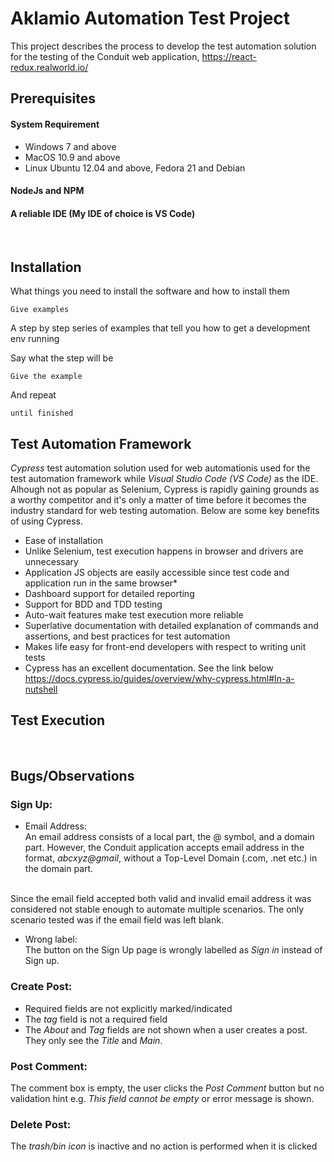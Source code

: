 # Aklamio Automation Test Project

This project describes the process to develop the test automation solution for the testing   of the Conduit web application, https://react-redux.realworld.io/

## Prerequisites 

#### System Requirement
* Windows 7 and above 
* MacOS 10.9 and above
* Linux Ubuntu 12.04 and above, Fedora 21 and Debian

#### NodeJs and NPM
#### A reliable IDE (My IDE of choice is VS Code) 
<br />

## Installation 
What things you need to install the software and how to install them

```
Give examples
```



A step by step series of examples that tell you how to get a development env running

Say what the step will be

```
Give the example
```

And repeat

```
until finished
```

## **Test Automation Framework** 

*Cypress* test automation solution used for web automationis used for the test automation framework while *Visual Studio Code (VS Code)* as the IDE.
Alhough not as popular as Selenium, Cypress is rapidly gaining grounds as a worthy competitor and it's only a matter of time before it 
becomes the industry standard for web testing automation. Below are some key benefits of using Cypress.

* Ease of installation 
* Unlike Selenium, test execution happens in browser and drivers are unnecessary
* Application JS objects are easily accessible since test code and application run in the same browser*
* Dashboard support for detailed reporting
* Support for BDD and TDD testing
* Auto-wait features make test execution more reliable
* Superlative documentation with detailed explanation of commands and assertions, and best practices for test automation
* Makes life easy for front-end developers with respect to writing unit tests
* Cypress has an excellent documentation. See the link below 
<https://docs.cypress.io/guides/overview/why-cypress.html#In-a-nutshell>

## Test Execution
<br />


## Bugs/Observations
### Sign Up:
* Email Address: <br />
An email address consists of a local part, the @ symbol, and a domain part. However, the Conduit application accepts email address in the format, *abcxyz@gmail*, without a Top-Level Domain (.com, .net etc.) in the domain part. <br />
<br />
Since the email field accepted both valid and invalid email address it was considered not stable enough to automate multiple scenarios. The only scenario tested was if the email field was left blank.<br />

* Wrong label: <br /> 
The button on the Sign Up page is wrongly labelled as *Sign in* instead of Sign up. <br /> 

### Create Post: <br/>
* Required fields are not explicitly marked/indicated
* The *tag* field is not a required field
* The *About* and *Tag* fields are not shown when a user creates a post. They only see the *Title* and *Main*.

### Post Comment: <br /> 
The comment box is empty, the user clicks the *Post Comment* button but no validation hint e.g. *This field cannot be empty* or error message is shown. 

### Delete Post: <br/>
The *trash/bin icon* is inactive and no action is performed when it is clicked 